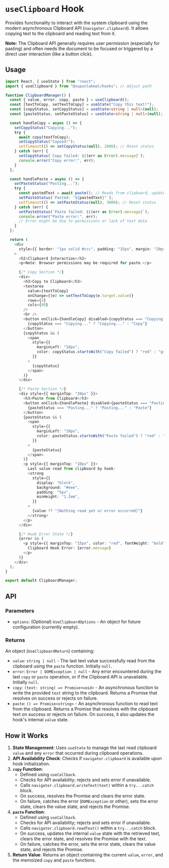 # `useClipboard` Hook

Provides functionality to interact with the system clipboard using the modern asynchronous Clipboard API (`navigator.clipboard`). It allows copying text to the clipboard and reading text from it.

**Note:** The Clipboard API generally requires user permission (especially for pasting) and often needs the document to be focused or triggered by a direct user interaction (like a button click).

## Usage

```typescript
import React, { useState } from "react";
import { useClipboard } from "@supunlakmal/hooks"; // Adjust path

function ClipboardManager() {
  const { value, error, copy, paste } = useClipboard();
  const [textToCopy, setTextToCopy] = useState("Copy this text!");
  const [copyStatus, setCopyStatus] = useState<string | null>(null);
  const [pasteStatus, setPasteStatus] = useState<string | null>(null);

  const handleCopy = async () => {
    setCopyStatus("Copying...");
    try {
      await copy(textToCopy);
      setCopyStatus("Copied!");
      setTimeout(() => setCopyStatus(null), 2000); // Reset status
    } catch (err) {
      setCopyStatus(`Copy failed: ${(err as Error).message}`);
      console.error("Copy error:", err);
    }
  };

  const handlePaste = async () => {
    setPasteStatus("Pasting...");
    try {
      const pastedText = await paste(); // Reads from clipboard, updates hook's internal 'value'
      setPasteStatus(`Pasted: "${pastedText}"`);
      setTimeout(() => setPasteStatus(null), 3000); // Reset status
    } catch (err) {
      setPasteStatus(`Paste failed: ${(err as Error).message}`);
      console.error("Paste error:", err);
      // Error might be due to permissions or lack of text data
    }
  };

  return (
    <div
      style={{ border: "1px solid #ccc", padding: "15px", margin: "20px 0" }}
    >
      <h2>Clipboard Interaction</h2>
      <p>Note: Browser permissions may be required for paste.</p>

      {/* Copy Section */}
      <div>
        <h3>Copy to Clipboard</h3>
        <textarea
          value={textToCopy}
          onChange={(e) => setTextToCopy(e.target.value)}
          rows={3}
          cols={40}
        />
        <br />
        <button onClick={handleCopy} disabled={copyStatus === "Copying..."}>
          {copyStatus === "Copying..." ? "Copying..." : "Copy"}
        </button>
        {copyStatus && (
          <span
            style={{
              marginLeft: "10px",
              color: copyStatus.startsWith("Copy failed") ? "red" : "green",
            }}
          >
            {copyStatus}
          </span>
        )}
      </div>

      {/* Paste Section */}
      <div style={{ marginTop: "20px" }}>
        <h3>Paste from Clipboard</h3>
        <button onClick={handlePaste} disabled={pasteStatus === "Pasting..."}>
          {pasteStatus === "Pasting..." ? "Pasting..." : "Paste"}
        </button>
        {pasteStatus && (
          <span
            style={{
              marginLeft: "10px",
              color: pasteStatus.startsWith("Paste failed") ? "red" : "red",
            }}
          >
            {pasteStatus}
          </span>
        )}
        <p style={{ marginTop: "10px" }}>
          Last value read from clipboard by hook:
          <strong
            style={{
              display: "block",
              background: "#eee",
              padding: "5px",
              minHeight: "1.2em",
            }}
          >
            {value ?? "[Nothing read yet or error occurred]"}
          </strong>
        </p>
      </div>

      {/* Hook Error State */}
      {error && (
        <p style={{ marginTop: "15px", color: "red", fontWeight: "bold" }}>
          Clipboard Hook Error: {error.message}
        </p>
      )}
    </div>
  );
}

export default ClipboardManager;
```

## API

### Parameters

- `options`: (Optional) `UseClipboardOptions` - An object for future configuration (currently empty).

### Returns

An object (`UseClipboardReturn`) containing:

- `value`: `string | null` - The last text value successfully read from the clipboard using the `paste` function. Initially `null`.
- `error`: `Error | DOMException | null` - Any error encountered during the last `copy` or `paste` operation, or if the Clipboard API is unavailable. Initially `null`.
- `copy`: `(text: string) => Promise<void>` - An asynchronous function to write the provided `text` string to the clipboard. Returns a Promise that resolves on success or rejects on failure.
- `paste`: `() => Promise<string>` - An asynchronous function to read text from the clipboard. Returns a Promise that resolves with the clipboard text on success or rejects on failure. On success, it also updates the hook's internal `value` state.

## How it Works

1.  **State Management**: Uses `useState` to manage the last read clipboard `value` and any `error` that occurred during clipboard operations.
2.  **API Availability Check**: Checks if `navigator.clipboard` is available upon hook initialization.
3.  **`copy` Function**:
    - Defined using `useCallback`.
    - Checks for API availability; rejects and sets error if unavailable.
    - Calls `navigator.clipboard.writeText(text)` within a `try...catch` block.
    - On success, resolves the Promise and clears the error state.
    - On failure, catches the error (`DOMException` or other), sets the error state, clears the value state, and rejects the Promise.
4.  **`paste` Function**:
    - Defined using `useCallback`.
    - Checks for API availability; rejects and sets error if unavailable.
    - Calls `navigator.clipboard.readText()` within a `try...catch` block.
    - On success, updates the internal `value` state with the retrieved text, clears the error state, and resolves the Promise with the text.
    - On failure, catches the error, sets the error state, clears the value state, and rejects the Promise.
5.  **Return Value**: Returns an object containing the current `value`, `error`, and the memoized `copy` and `paste` functions.
